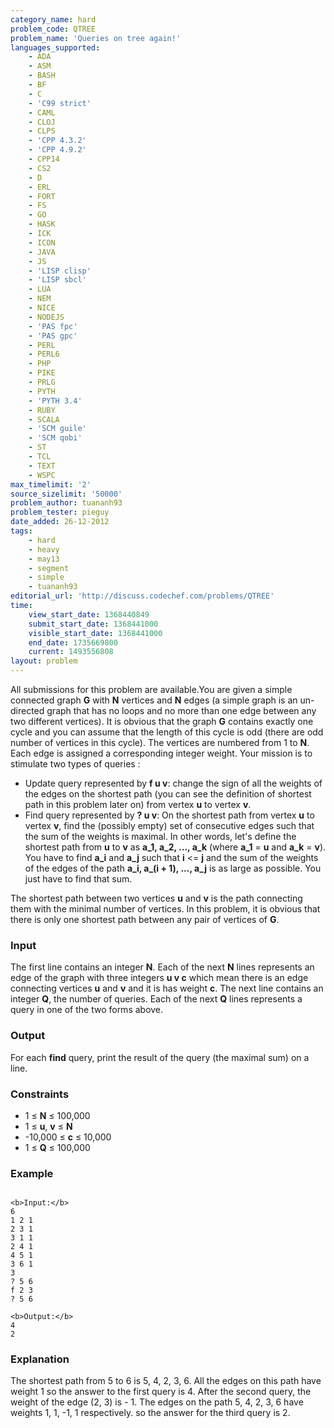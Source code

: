 ```yaml
---
category_name: hard
problem_code: QTREE
problem_name: 'Queries on tree again!'
languages_supported:
    - ADA
    - ASM
    - BASH
    - BF
    - C
    - 'C99 strict'
    - CAML
    - CLOJ
    - CLPS
    - 'CPP 4.3.2'
    - 'CPP 4.9.2'
    - CPP14
    - CS2
    - D
    - ERL
    - FORT
    - FS
    - GO
    - HASK
    - ICK
    - ICON
    - JAVA
    - JS
    - 'LISP clisp'
    - 'LISP sbcl'
    - LUA
    - NEM
    - NICE
    - NODEJS
    - 'PAS fpc'
    - 'PAS gpc'
    - PERL
    - PERL6
    - PHP
    - PIKE
    - PRLG
    - PYTH
    - 'PYTH 3.4'
    - RUBY
    - SCALA
    - 'SCM guile'
    - 'SCM qobi'
    - ST
    - TCL
    - TEXT
    - WSPC
max_timelimit: '2'
source_sizelimit: '50000'
problem_author: tuananh93
problem_tester: pieguy
date_added: 26-12-2012
tags:
    - hard
    - heavy
    - may13
    - segment
    - simple
    - tuananh93
editorial_url: 'http://discuss.codechef.com/problems/QTREE'
time:
    view_start_date: 1368440849
    submit_start_date: 1368441000
    visible_start_date: 1368441000
    end_date: 1735669800
    current: 1493556808
layout: problem
---
```

All submissions for this problem are available.You are given a simple connected graph **G** with **N** vertices and **N** edges (a simple graph is an un-directed graph that has no loops and no more than one edge between any two different vertices).
It is obvious that the graph **G** contains exactly one cycle and you can assume that the length of this cycle is odd (there are odd number of vertices in this cycle).
The vertices are numbered from 1 to **N**. Each edge is assigned a corresponding integer weight.
Your mission is to stimulate two types of queries :

- Update query represented by **f u v**: change the sign of all the weights of the edges on the shortest path (you can see the definition of shortest path in this problem later on) from vertex **u** to vertex **v**.
- Find query represented by **? u v**: On the shortest path from vertex **u** to vertex **v**, find the (possibly empty) set of consecutive edges such that the sum of the weights is maximal. In other words, let's define the shortest path from **u** to **v** as **a\_1, a\_2, ..., a\_k** (where **a\_1** = **u** and **a\_k** = **v**). You have to find **a\_i** and **a\_j** such that **i** <= **j** and the sum of the weights of the edges of the path **a\_i, a\_(i + 1), ..., a\_j** is as large as possible. You just have to find that sum.

The shortest path between two vertices **u** and **v** is the path connecting them with the minimal number of vertices. In this problem, it is obvious that there is only one shortest path between any pair of vertices of **G**.

### Input

The first line contains an integer **N**. Each of the next **N** lines represents an edge of the graph with three integers **u v c** which mean there is an edge connecting vertices **u** and **v** and it is has weight **c**.
The next line contains an integer **Q**, the number of queries. Each of the next **Q** lines represents a query in one of the two forms above.

### Output

For each **find** query, print the result of the query (the maximal sum) on a line.

### Constraints

- 1 ≤ **N** ≤ 100,000
- 1 ≤ **u**, **v** ≤ **N**
- -10,000 ≤ **c** ≤ 10,000
- 1 ≤ **Q** ≤ 100,000

### Example

```

<b>Input:</b>
6
1 2 1
2 3 1
3 1 1
2 4 1
4 5 1
3 6 1
3
? 5 6
f 2 3
? 5 6

<b>Output:</b>
4
2

```
### Explanation

The shortest path from 5 to 6 is 5, 4, 2, 3, 6. All the edges on this path have weight 1 so the answer to the first query is 4. After the second query, the weight of the edge (2, 3) is - 1. The edges on the path 5, 4, 2, 3, 6 have weights 1, 1, -1, 1 respectively. so the answer for the third query is 2.